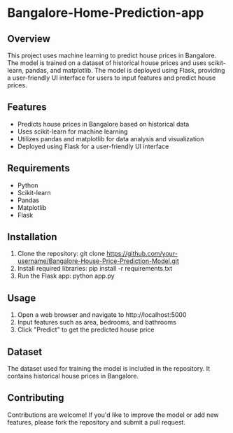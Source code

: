 # Bangalore-Home-Prediction-app

## Overview

This project uses machine learning to predict house prices in Bangalore. The model is trained on a dataset of historical house prices and uses scikit-learn, pandas, and matplotlib. The model is deployed using Flask, providing a user-friendly UI interface for users to input features and predict house prices.

## Features

- Predicts house prices in Bangalore based on historical data
- Uses scikit-learn for machine learning
- Utilizes pandas and matplotlib for data analysis and visualization
- Deployed using Flask for a user-friendly UI interface

## Requirements

- Python 
- Scikit-learn
- Pandas
- Matplotlib
- Flask

## Installation

1. Clone the repository: git clone https://github.com/your-username/Bangalore-House-Price-Prediction-Model.git
2. Install required libraries: pip install -r requirements.txt
3. Run the Flask app: python app.py

## Usage

1. Open a web browser and navigate to http://localhost:5000
2. Input features such as area, bedrooms, and bathrooms
3. Click "Predict" to get the predicted house price

## Dataset

The dataset used for training the model is included in the repository. It contains historical house prices in Bangalore.

## Contributing

Contributions are welcome! If you'd like to improve the model or add new features, please fork the repository and submit a pull request.
